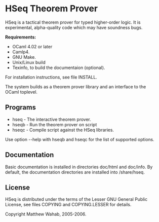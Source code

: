 # HSeq Theorem Prover

HSeq is a tactical theorem prover for typed higher-order logic. It
is experimental, alpha-quality code which may have soundness bugs.

**Requirements:**

* OCaml 4.02 or later
* Camlp4.
* GNU Make.
* Unix/Linux build
* Texinfo, to build the documentaion (optional).

For installation instructions, see file INSTALL.

The system builds as a theorem prover library and an interface to the
OCaml toplevel. 

## Programs

* hseq - The interactive theorem prover.
* hseqb <file> - Run the theorem prover on script <file>
* hseqc <file> - Compile script <file> against the HSeq libraries.

Use option --help with hseqb and hseqc for the list of supported options.

## Documentation

Basic documentation is installed in directories doc/html and doc/info. By
default, the documentation directories are installed into <prefix>/share/hseq.

## License

HSeq is distributed under the terms of the Lesser GNU General Public
License, see files COPYING and COPYING.LESSER for details.

Copyright Matthew Wahab, 2005-2006.

